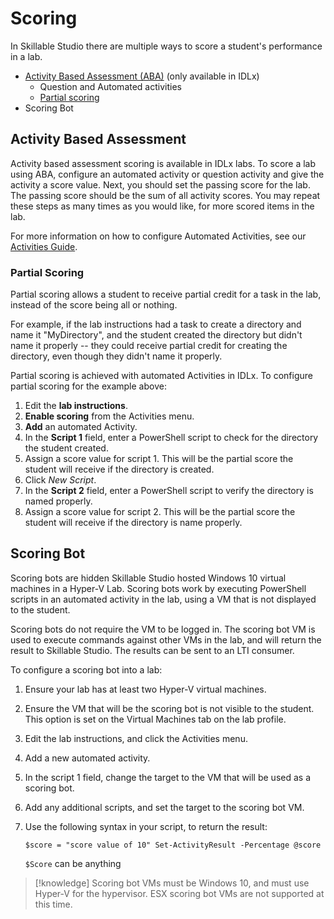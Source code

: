 # Scoring

In Skillable Studio there are multiple ways to score a student's performance in a lab. 

- [Activity Based Assessment (ABA)](#activity-based-assessment) (only available in IDLx)
    - Question and Automated activities
    - [Partial scoring](#partial-scoring)
- Scoring Bot

## Activity Based Assessment

Activity based assessment scoring is available in IDLx labs. To score a lab using ABA, configure an automated activity or question activity and give the activity a score value. Next, you should set the passing score for the lab. The passing score should be the sum of all activity scores. You may repeat these steps as many times as you would like, for more scored items in the lab. 

For more information on how to configure Automated Activities, see our [Activities Guide](activities.md).

### Partial Scoring

Partial scoring allows a student to receive partial credit for a task in the lab, instead of the score being all or nothing. 

For example, if the lab instructions had a task to create a directory and name it "MyDirectory", and the student created the directory but didn't name it properly -- they could receive partial credit for creating the directory, even though they didn't name it properly. 

Partial scoring is achieved with automated Activities in IDLx. To configure partial scoring for the example above:

1. Edit the **lab instructions**.
1. **Enable scoring** from the Activities menu.
1. **Add** an automated Activity.
1. In the **Script 1** field, enter a PowerShell script to check for the directory the student created.
1. Assign a score value for script 1. This will be the partial score the student will receive if the directory is created. 
1.  Click _New Script_.
1. In the **Script 2** field, enter a PowerShell script to verify the directory is named properly. 
1. Assign a score value for script 2. This will be the partial score the student will receive if the directory is name properly.

## Scoring Bot

Scoring bots are hidden Skillable Studio hosted Windows 10 virtual machines in a Hyper-V Lab. Scoring bots work by executing PowerShell scripts in an automated activity in the lab, using a VM that is not displayed to the student. 

Scoring bots do not require the VM to be logged in. The scoring bot VM is used to execute commands against other VMs in the lab, and will return the result to Skillable Studio. The results can be sent to an LTI consumer. 

To configure a scoring bot into a lab:

1. Ensure your lab has at least two Hyper-V virtual machines.

1. Ensure the VM that will be the scoring bot is not visible to the student. 
This option is set on the Virtual Machines tab on the lab profile. 

1. Edit the lab instructions, and click the Activities menu. 

1. Add a new automated activity. 

1. In the script 1 field, change the target to the VM that will be used as a 
scoring bot. 

1. Add any additional scripts, and set the target to the scoring bot VM. 

1. Use the following syntax in your script, to return the result: 

    `$score = "score value of 10"
Set-ActivityResult -Percentage @score`

    `$Score` can be anything 


>[!knowledge] Scoring bot VMs must be Windows 10, and must use Hyper-V for the hypervisor. ESX scoring bot VMs are not supported at this time. 

